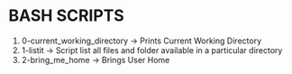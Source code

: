 # BASH SCRIPTS
1. 0-current_working_directory -> Prints Current Working Directory
2. 1-listit -> Script list all files and folder available in a particular directory
3. 2-bring_me_home -> Brings User Home
